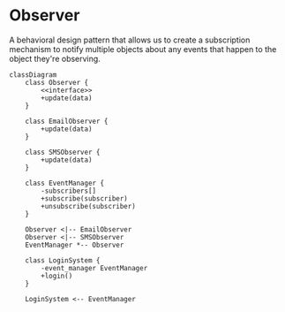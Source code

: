 # Observer

A behavioral design pattern that allows us to create a subscription mechanism to notify multiple objects about any events that happen to the object they're observing.

```mermaid
classDiagram
    class Observer {
        <<interface>>
        +update(data)
    }

    class EmailObserver {
        +update(data)
    }

    class SMSObserver {
        +update(data)
    }

    class EventManager {
        -subscribers[]
        +subscribe(subscriber)
        +unsubscribe(subscriber)
    }

    Observer <|-- EmailObserver
    Observer <|-- SMSObserver
    EventManager *-- Observer

    class LoginSystem {
        -event_manager EventManager
        +login()
    }

    LoginSystem <-- EventManager

    
```
